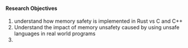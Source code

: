 #### Research Objectives
1. understand how memory safety is implemented in Rust vs C and C++
2. Understand the impact of memory unsafety caused by using unsafe languages in real world programs
3. 